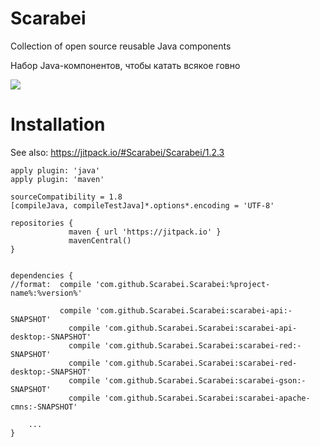 # Scarabei 

Collection of open source reusable Java components

Набор Java-компонентов, чтобы катать всякое говно

[![](https://jitpack.io/v/Scarabei/Scarabei.svg)](https://jitpack.io/#Scarabei/Scarabei)

# Installation
See also: https://jitpack.io/#Scarabei/Scarabei/1.2.3
```
apply plugin: 'java'
apply plugin: 'maven'

sourceCompatibility = 1.8
[compileJava, compileTestJava]*.options*.encoding = 'UTF-8'

repositories {
        	 maven { url 'https://jitpack.io' }
        	 mavenCentral()
}


dependencies {
//format:  compile 'com.github.Scarabei.Scarabei:%project-name%:%version%'

           compile 'com.github.Scarabei.Scarabei:scarabei-api:-SNAPSHOT'
	         compile 'com.github.Scarabei.Scarabei:scarabei-api-desktop:-SNAPSHOT'
	         compile 'com.github.Scarabei.Scarabei:scarabei-red:-SNAPSHOT'
	         compile 'com.github.Scarabei.Scarabei:scarabei-red-desktop:-SNAPSHOT'
	         compile 'com.github.Scarabei.Scarabei:scarabei-gson:-SNAPSHOT'
	         compile 'com.github.Scarabei.Scarabei:scarabei-apache-cmns:-SNAPSHOT'
           
	...
}	
	
```
